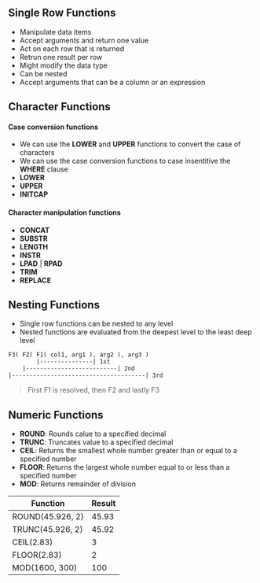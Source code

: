 ## Single Row Functions
- Manipulate data items
- Accept arguments and return one value
- Act on each row that is returned
- Retrun one result per row
- Might modify the data type
- Can be nested
- Accept arguments that can be a column or an expression

## Character Functions
#### Case conversion functions
- We can use the **LOWER** and **UPPER** functions to convert the case of characters
- We can use the case conversion functions to case insentitive the **WHERE** clause
- **LOWER**
- **UPPER**
- **INITCAP**

#### Character manipulation functions
- **CONCAT**
- **SUBSTR**
- **LENGTH**
- **INSTR**
- **LPAD** | **RPAD**
- **TRIM**
- **REPLACE**

## Nesting Functions
- Single row functions can be nested to any level
- Nested functions are evaluated from the deepest level to the least deep level
```
F3( F2( F1( col1, arg1 ), arg2 ), arg3 )
        |---------------| 1st
    |--------------------------| 2nd
|--------------------------------------| 3rd
```
> First F1 is resolved, then F2 and lastly F3

## Numeric Functions
- **ROUND**: Rounds calue to a specified decimal
- **TRUNC**: Truncates value to a specified decimal
- **CEIL**: Returns the smallest whole number greater than or equal to a specified number
- **FLOOR**: Returns the largest whole number equal to or less than a specified number
- **MOD**: Returns remainder of division

| Function | Result |
|----------|--------|
| ROUND(45.926, 2) | 45.93 |
| TRUNC(45.926, 2) | 45.92 |
| CEIL(2.83) | 3 |
| FLOOR(2.83) | 2 |
| MOD(1600, 300) | 100 |

